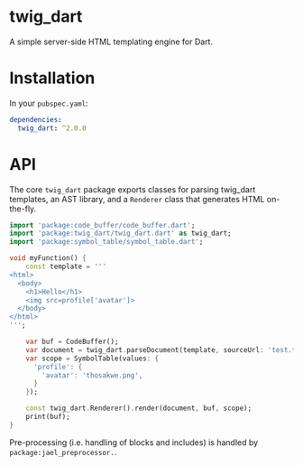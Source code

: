 # twig_dart
<!---
[![Pub](https://img.shields.io/pub/v/jael.svg)](https://pub.dartlang.org/packages/jael)
[![build status](https://travis-ci.org/angel-dart/jael.svg)](https://travis-ci.org/angel-dart/jael)
-->

A simple server-side HTML templating engine for Dart.

<!--
[See documentation.](https://docs.angel-dart.dev/packages/front-end/jael)
-->

# Installation
In your `pubspec.yaml`:

```yaml
dependencies:
  twig_dart: ^2.0.0
```

# API
The core `twig_dart` package exports classes for parsing twig_dart templates,
an AST library, and a `Renderer` class that generates HTML on-the-fly.

```dart
import 'package:code_buffer/code_buffer.dart';
import 'package:twig_dart/twig_dart.dart' as twig_dart;
import 'package:symbol_table/symbol_table.dart';

void myFunction() {
    const template = '''
<html>
  <body>
    <h1>Hello</h1>
    <img src=profile['avatar']>
  </body>
</html>
''';

    var buf = CodeBuffer();
    var document = twig_dart.parseDocument(template, sourceUrl: 'test.twig', asDSX: false);
    var scope = SymbolTable(values: {
      'profile': {
        'avatar': 'thosakwe.png',
      }
    });

    const twig_dart.Renderer().render(document, buf, scope);
    print(buf);
}
```

Pre-processing (i.e. handling of blocks and includes) is handled
by `package:jael_preprocessor.`.
